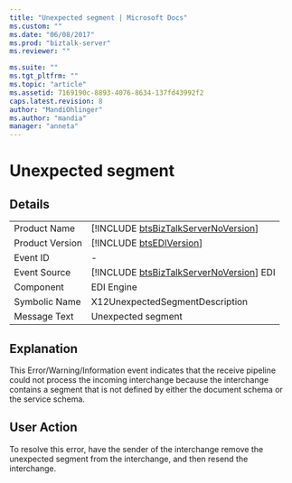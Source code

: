 ```yaml
---
title: "Unexpected segment | Microsoft Docs"
ms.custom: ""
ms.date: "06/08/2017"
ms.prod: "biztalk-server"
ms.reviewer: ""

ms.suite: ""
ms.tgt_pltfrm: ""
ms.topic: "article"
ms.assetid: 7169190c-8893-4076-8634-137fd43992f2
caps.latest.revision: 8
author: "MandiOhlinger"
ms.author: "mandia"
manager: "anneta"
---
```

# Unexpected segment
## Details  
  
|                 |                                                                                         |
|-----------------|-----------------------------------------------------------------------------------------|
|  Product Name   |   [!INCLUDE [btsBizTalkServerNoVersion](../includes/btsbiztalkservernoversion-md.md)]   |
| Product Version |               [!INCLUDE [btsEDIVersion](../includes/btsediversion-md.md)]               |
|    Event ID     |                                            -                                            |
|  Event Source   | [!INCLUDE [btsBizTalkServerNoVersion](../includes/btsbiztalkservernoversion-md.md)] EDI |
|    Component    |                                       EDI Engine                                        |
|  Symbolic Name  |                             X12UnexpectedSegmentDescription                             |
|  Message Text   |                                   Unexpected segment                                    |
  
## Explanation  
 This Error/Warning/Information event indicates that the receive pipeline could not process the incoming interchange because the interchange contains a segment that is not defined by either the document schema or the service schema.  
  
## User Action  
 To resolve this error, have the sender of the interchange remove the unexpected segment from the interchange, and then resend the interchange.